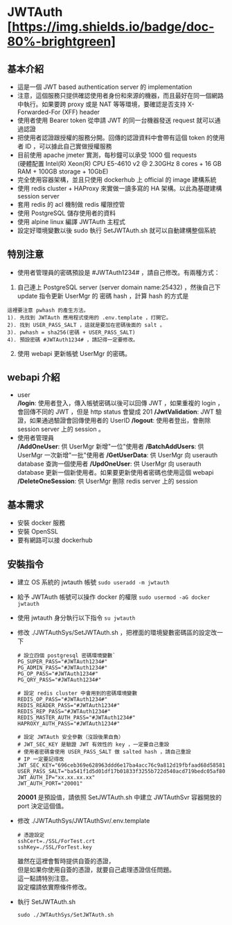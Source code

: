 # JWTAuth [https://img.shields.io/badge/doc-80%-brightgreen]

## 基本介紹

* 這是一個 JWT based authentication server 的 implementation
* 注意，這個服務只提供確認使用者身份和來源的機器，而且最好在同一個網路中執行。如果要跨 proxy 或是 NAT 等等環境，要確認是否支持 X-Forwarded-For (XFF) header
* 使用者使用 Bearer token 從申請 JWT 的同一台機器發送 request 就可以通過認證
* 把使用者認證跟授權的服務分開。回傳的認證資料中會帶有這個 token 的使用者 ID ，可以據此自己實做授權服務
* 目前使用 apache jmeter 實測，每秒鐘可以承受 1000 個 requests  
    (硬體配置 Intel(R) Xeon(R) CPU E5-4610 v2 @ 2.30GHz 8 cores + 16 GB RAM + 100GB storage + 10GbE)
* 完全使用容器架構，並且只使用 dockerhub 上 official 的 image 建構系統
* 使用 redis cluster + HAProxy 來實做一讀多寫的 HA 架構。以此為基礎建構 session server
* 套用 redis 的 acl 機制做 redis 權限控管
* 使用 PostgreSQL 儲存使用者的資料
* 使用 alpine linux 編譯 JWTAuth 主程式
* 設定好環境變數以後 sudo 執行 SetJWTAuth&#46;sh 就可以自動建構整個系統


## 特別注意
* 使用者管理員的密碼預設是 #JWTAuth1234# ，請自己修改。有兩種方式：
1. 自己連上 PostgreSQL server (server domain name:25432) ，然後自己下 update 指令更新 UserMgr 的 密碼 hash ，計算 hash 的方式是
```
這裡要注意 pwhash 的產生方法。
1). 先找到 JWTAuth 應用程式使用的 .env.template ，打開它。
2). 找到 USER_PASS_SALT ，這就是要加在密碼後面的 salt 。
3). pwhash = sha256(密碼 + USER_PASS_SALT)
4). 預設密碼 #JWTAuth1234# ，請記得一定要修改。
```

2. 使用 webapi 更新帳號 UserMgr 的密碼。

## webapi 介紹

* user  
__/login__: 使用者登入，傳入帳號密碼以後可以回傳 JWT ，如果重複的 login ，會回傳不同的 JWT ，但是 http status 會變成 201
__/JwtValidation__: JWT 驗證，如果通過驗證會回傳使用者的 UserID
__/logout__: 使用者登出，會刪除 session server 上的 session 。
* 使用者管理員  
__/AddOneUser__: 供 UserMgr 新增"一位"使用者
__/BatchAddUsers__: 供 UserMgr 一次新增"一批"使用者
__/GetUserData__: 供 UserMgr 向 userauth database 查詢一個使用者
__/UpdOneUser__: 供 UserMgr 向 userauth database 更新一個新使用者。如果要更新使用者密碼也使用這個 webapi
__/DeleteOneSession__: 供 UserMgr 刪除 redis server 上的 session

## 基本需求

* 安裝 docker 服務
* 安裝 OpenSSL
* 要有網路可以接 dockerhub

## 安裝指令

* 建立 OS 系統的 jwtauth 帳號
    ```sudo useradd -m jwtauth```

* 給予 JWTAuth 帳號可以操作 docker 的權限
    ```sudo usermod -aG docker jwtauth```

* 使用 jwtauth 身分執行以下指令
    ```su jwtauth```

* 修改 ./JWTAuthSys/SetJWTAuth.sh ，把裡面的環境變數密碼區的設定改一下
    ```
    # 設立四個 postgresql 密碼環境變數`
    PG_SUPER_PASS="#JWTAuth1234#"
    PG_ADMIN_PASS="#JWTAuth1234#"
    PG_OP_PASS="#JWTAuth1234#"
    PG_QRY_PASS="#JWTAuth1234#"

    # 設定 redis cluster 中會用到的密碼環境變數
    REDIS_OP_PASS="#JWTAuth1234#"
    REDIS_READER_PASS="#JWTAuth1234#"  
    REDIS_REP_PASS="#JWTAuth1234#"  
    REDIS_MASTER_AUTH_PASS="#JWTAuth1234#"  
    HAPROXY_AUTH_PASS="#JWTAuth1234#"

    # 設定 JWTAuth 安全參數（沒設後果自負）
    # JWT_SEC_KEY 是驗證 JWT 有效性的 key ，一定要自己重設
    # 使用者密碼會使用 USER_PASS_SALT 做 salted hash ，請自己重設
    # IP 一定要記得改
    JWT_SEC_KEY="696ceb369e628963ddd6e17ba4acc76c9a812d19fbfaad68d58581ca513e76e0"
    USER_PASS_SALT="ba541f1d5d01df17b01833f3255b722d540acd719bedc05af8091ac9d40e1f8e"  
    JWT_AUTH_IP="xx.xx.xx.xx"  
    JWT_AUTH_PORT="20001"
    ```
  
    __20001__ 是預設值，請依照 SetJWTAuth&#46;sh 中建立 JWTAuthSvr 容器開放的 port 決定這個值。

* 修改 ./JWTAuthSys/JWTAuthSvr/.env.template
    ```
    # 憑證設定
    sshCert=./SSL/ForTest.crt
    sshKey=./SSL/ForTest.key
    ```
    雖然在這裡會暫時提供自簽的憑證，  
    但是如果你使用自簽的憑證，就要自己處理憑證信任問題。  
    這一點請特別注意。  
    設定檔請依實際條件修改。

* 執行 SetJWTAuth&#46;sh
    ```
    sudo ./JWTAuthSys/SetJWTAuth.sh
    ```
